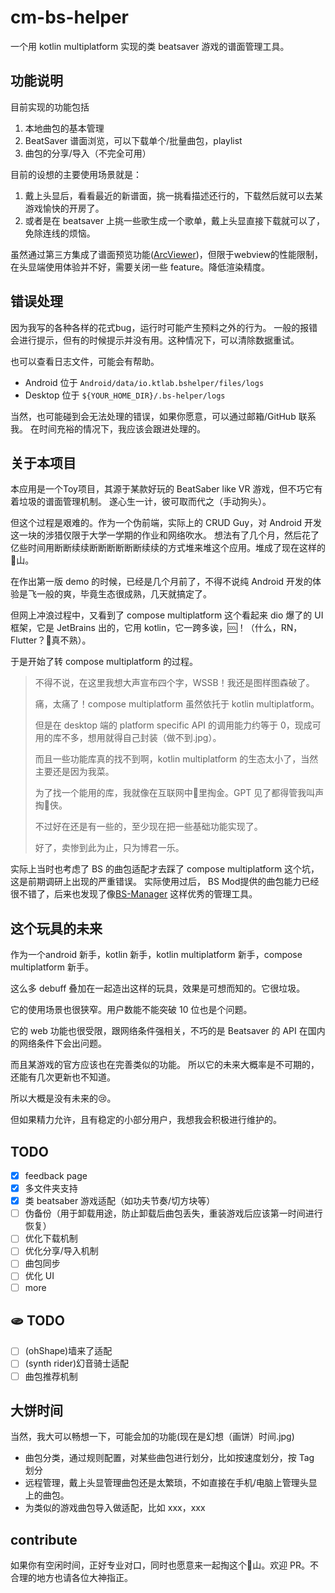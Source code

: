 # cm-bs-helper

一个用 kotlin multiplatform 实现的类 beatsaver 游戏的谱面管理工具。
## 功能说明
目前实现的功能包括
1. 本地曲包的基本管理
2. BeatSaver 谱面浏览，可以下载单个/批量曲包，playlist
3. 曲包的分享/导入（不完全可用）

目前的设想的主要使用场景就是：
1. 戴上头显后，看看最近的新谱面，挑一挑看描述还行的，下载然后就可以去某游戏愉快的开房了。
2. 或者是在 beatsaver 上挑一些歌生成一个歌单，戴上头显直接下载就可以了，免除连线的烦恼。

虽然通过第三方集成了谱面预览功能([ArcViewer](https://github.com/AllPoland/ArcViewer))，但限于webview的性能限制，在头显端使用体验并不好，需要关闭一些 feature。降低渲染精度。

## 错误处理

因为我写的各种各样的花式bug，运行时可能产生预料之外的行为。
一般的报错会进行提示，但有的时候提示并没有用。这种情况下，可以清除数据重试。

也可以查看日志文件，可能会有帮助。
- Android 位于 `Android/data/io.ktlab.bshelper/files/logs`
- Desktop 位于 `${YOUR_HOME_DIR}/.bs-helper/logs`

当然，也可能碰到会无法处理的错误，如果你愿意，可以通过邮箱/GitHub 联系我。 在时间充裕的情况下，我应该会跟进处理的。


## 关于本项目
本应用是一个Toy项目，其源于某款好玩的 BeatSaber like VR 游戏，但不巧它有着垃圾的谱面管理机制。 遂心生一计，彼可取而代之（手动狗头）。

但这个过程是艰难的。作为一个伪前端，实际上的 CRUD Guy，对 Android 开发这一块的涉猎仅限于大学一学期的作业和网络吹水。
想法有了几个月，然后花了亿些时间用断断续续断断断断断断续续的方式堆来堆这个应用。堆成了现在这样的💩山。

在作出第一版 demo 的时候，已经是几个月前了，不得不说纯 Android 开发的体验是飞一般的爽，毕竟生态很成熟，几天就搞定了。

但网上冲浪过程中，又看到了 compose multiplatform 这个看起来 dio 爆了的 UI 框架，它是 JetBrains 出的，它用 kotlin，它一跨多诶，🆒！（什么，RN，Flutter？🥹真不熟）。

于是开始了转 compose multiplatform 的过程。

> 不得不说，在这里我想大声宣布四个字，WSSB！我还是图样图森破了。
> 
> 痛，太痛了！compose multiplatform 虽然依托于 kotlin multiplatform。
> 
> 但是在 desktop 端的 platform specific API 的调用能力约等于 0，现成可用的库不多，想用就得自己封装（做不到.jpg）。
> 
> 而且一些功能库真的找不到啊，kotlin multiplatform 的生态太小了，当然主要还是因为我菜。
> 
> 为了找一个能用的库，我就像在互联网中💩里掏金。GPT 见了都得管我叫声掏💩侠。
> 
> 不过好在还是有一些的，至少现在把一些基础功能实现了。
> 
> 好了，卖惨到此为止，只为博君一乐。

实际上当时也考虑了 BS 的曲包适配才去踩了 compose multiplatform 这个坑，这是前期调研上出现的严重错误。
实际使用过后， BS Mod提供的曲包能力已经很不错了，后来也发现了像[BS-Manager](https://github.com/Zagrios/bs-manager) 这样优秀的管理工具。


## 这个玩具的未来
作为一个android 新手，kotlin 新手，kotlin multiplatform 新手，compose multiplatform 新手。

这么多 debuff 叠加在一起造出这样的玩具，效果是可想而知的。它很垃圾。

它的使用场景也很狭窄。用户数能不能突破 10 位也是个问题。

它的 web 功能也很受限，跟网络条件强相关，不巧的是 Beatsaver 的 API 在国内的网络条件下会出问题。

而且某游戏的官方应该也在完善类似的功能。 所以它的未来大概率是不可期的，还能有几次更新也不知道。

所以大概是没有未来的😢。

但如果精力允许，且有稳定的小部分用户，我想我会积极进行维护的。

## TODO
- [x] feedback page
- [x] 多文件夹支持
- [x] 类 beatsaber 游戏适配（如功夫节奏/切方块等）
- [ ] 伪备份（用于卸载用途，防止卸载后曲包丢失，重装游戏后应该第一时间进行恢复）
- [ ] 优化下载机制
- [ ] 优化分享/导入机制
- [ ] 曲包同步
- [ ] 优化 UI
- [ ] more
## 🫓 TODO
- [ ] (ohShape)墙来了适配
- [ ] (synth rider)幻音骑士适配
- [ ] 曲包推荐机制
## 大饼时间
当然，我大可以畅想一下，可能会加的功能(现在是幻想（画饼）时间.jpg)
- 曲包分类，通过规则配置，对某些曲包进行划分，比如按速度划分，按 Tag 划分
- 远程管理，戴上头显管理曲包还是太繁琐，不如直接在手机/电脑上管理头显上的曲包。
- 为类似的游戏曲包导入做适配，比如 xxx，xxx

## contribute
如果你有空闲时间，正好专业对口，同时也愿意来一起掏这个💩山。欢迎 PR。不合理的地方也请各位大神指正。